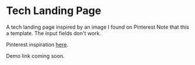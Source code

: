 # Tech Landing Page

A tech landing page inspired by an image I found on Pinterest
Note that this a template. The input fields don't work.

Pinterest inspiration [here](https://www.pinterest.com/pin/415175659412005814/).

Demo link coming soon.
